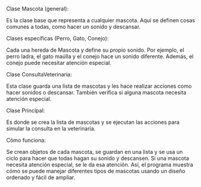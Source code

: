 Clase Mascota (general):

Es la clase base que representa a cualquier mascota. Aquí se definen cosas comunes a todas, como hacer un sonido y descansar.



Clases específicas (Perro, Gato, Conejo):

Cada una hereda de Mascota y define su propio sonido. Por ejemplo, el perro ladra, el gato maúlla y el conejo hace un sonido diferente. Además, el conejo puede necesitar atención especial.



Clase ConsultaVeterinaria:

Esta clase guarda una lista de mascotas y les hace realizar acciones como hacer sonidos o descansar. También verifica si alguna mascota necesita atención especial.



Clase Principal:

Es donde se crea la lista de mascotas y se ejecutan las acciones para simular la consulta en la veterinaria.



Cómo funciona:

Se crean objetos de cada mascota, se guardan en una lista y se usa un ciclo para hacer que todas hagan su sonido y descansen. Si una mascota necesita atención especial, se le da esa atención. Así, el programa muestra cómo se puede manejar diferentes tipos de mascotas usando un diseño ordenado y fácil de ampliar.

